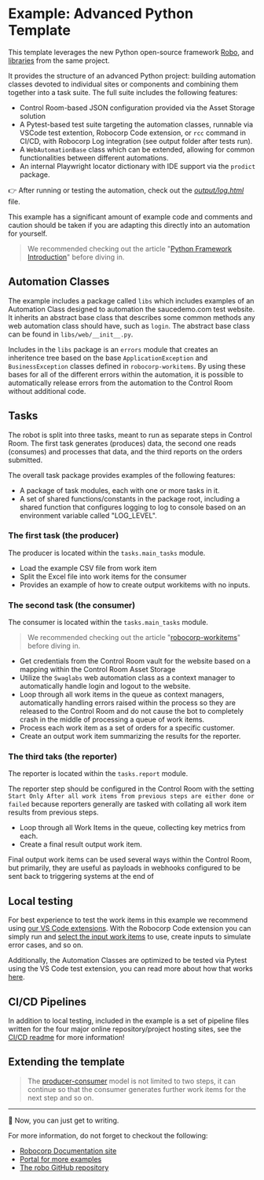 # Example: Advanced Python Template

This template leverages the new Python open-source framework [Robo](https://github.com/robocorp/robo), and [libraries](https://github.com/robocorp/robo#libraries) from the same project.

It provides the structure of an advanced Python project: building automation classes devoted to individual sites or components and combining them together into a task suite. The full suite includes the following features:

* Control Room-based JSON configuration provided via the Asset Storage solution
* A Pytest-based test suite targeting the automation classes, runnable via VSCode test extention, Robocorp Code extension, or `rcc` command in CI/CD, with Robocorp Log integration (see output folder after tests run).
* A `WebAutomationBase` class which can be extended, allowing for common functionalities between different automations.
* An internal Playwright locator dictionary with IDE support via the `prodict` package.

👉 After running or testing the automation, check out the [*output/log.html*](./output/log.html) file.

This example has a significant amount of example code and comments and caution should be taken if you are adapting this directly into an automation for yourself.

> We recommended checking out the article "[Python Framework Introduction](https://robocorp.com/docs/python/framework-intro)" before diving in.

## Automation Classes

The example includes a package called `libs` which includes examples of an Automation Class designed to automation the saucedemo.com test website. It inherits an abstract base class that describes some common methods any web automation class should have, such as `login`. The abstract base class can be found in `libs/web/__init__.py`.

Includes in the `libs` package is an `errors` module that creates an inheritence tree based on the base `ApplicationException` and `BusinessException` classes defined in `robocorp-workitems`. By using these bases for all of the different errors within the automation, it is possible to automatically release errors from the automation to the Control Room without additional code.

## Tasks

The robot is split into three tasks, meant to run as separate steps in Control Room. The first task generates (produces) data, the second one reads (consumes) and processes that data, and the third reports on the orders submitted.

The overall task package provides examples of the following features:

- A package of task modules, each with one or more tasks in it.
- A set of shared functions/constants in the package root, including a shared function that configures logging to log to console based on an environment variable called "LOG_LEVEL".

### The first task (the producer)

The producer is located within the `tasks.main_tasks` module.

- Load the example CSV file from work item
- Split the Excel file into work items for the consumer
- Provides an example of how to create output workitems with no inputs.

### The second task (the consumer)

The consumer is located within the `tasks.main_tasks` module.

> We recommended checking out the article "[robocorp-workitems](https://robocorp.com/docs/python/robocorp/robocorp-workitems)" before diving in.

- Get credentials from the Control Room vault for the website based on a mapping within the Control Room Asset Storage
- Utilize the `Swaglabs` web automation class as a context manager to automatically handle login and logout to the website.
- Loop through all work items in the queue as context managers, automatically handling errors raised within the process so they are released to the Control Room and do not cause the bot to completely crash in the middle of processing a queue of work items.
- Process each work item as a set of orders for a specific customer.
- Create an output work item summarizing the results for the reporter.

### The third taks (the reporter)

The reporter is located within the `tasks.report` module.

The reporter step should be configured in the Control Room with the setting `Start Only After all work items from previous steps are either done or failed` because reporters generally are tasked with collating all work item results from previous steps.

- Loop through all Work Items in the queue, collecting key metrics from each.
- Create a final result output work item.

Final output work items can be used several ways within the Control Room, but primarily, they are useful as payloads in webhooks configured to be sent back to triggering systems at the end of 

## Local testing

For best experience to test the work items in this example we recommend using [our VS Code extensions](https://robocorp.com/docs/developer-tools/visual-studio-code). With the Robocorp Code extension you can simply run and [select the input work items](https://robocorp.com/docs/developer-tools/visual-studio-code/extension-features#using-work-items) to use, create inputs to simulate error cases, and so on.

Additionally, the Automation Classes are optimized to be tested via Pytest using the VS Code test extension, you can read more about how that works [here](https://code.visualstudio.com/docs/python/testing).

## CI/CD Pipelines

In addition to local testing, included in the example is a set of pipeline files written for the four major online repository/project hosting sites, see the [CI/CD readme](./ci_cd/README.md) for more information!

## Extending the template

> The [producer-consumer](https://en.wikipedia.org/wiki/Producer%E2%80%93consumer_problem) model is not limited to two steps, it can continue so that the consumer generates further work items for the next step and so on.

----

🚀 Now, you can just get to writing.

For more information, do not forget to checkout the following:
* [Robocorp Documentation site](https://robocorp.com/docs)
* [Portal for more examples](https://robocorp.com/portal)
* [The robo GitHub repository](https://github.com/robocorp/robo)
